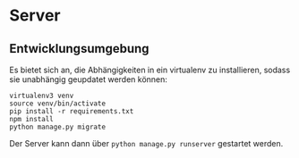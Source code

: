# Server

## Entwicklungsumgebung
Es bietet sich an, die Abhängigkeiten in ein virtualenv zu installieren, sodass sie unabhängig geupdatet werden können:

```
virtualenv3 venv
source venv/bin/activate
pip install -r requirements.txt
npm install
python manage.py migrate
```

Der Server kann dann über `python manage.py runserver` gestartet werden.